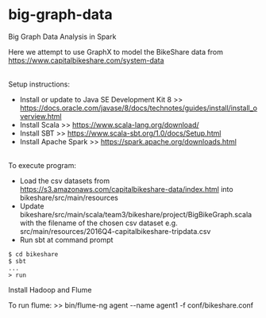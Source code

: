 # big-graph-data
Big Graph Data Analysis in Spark

Here we attempt to use GraphX to model the BikeShare data from https://www.capitalbikeshare.com/system-data
<br><br>

Setup instructions:

- Install or update to Java SE Development Kit 8 >> https://docs.oracle.com/javase/8/docs/technotes/guides/install/install_overview.html
- Install Scala >> https://www.scala-lang.org/download/
- Install SBT >> https://www.scala-sbt.org/1.0/docs/Setup.html
- Install Apache Spark >> https://spark.apache.org/downloads.html
<br><br>

To execute program:
- Load the csv datasets from https://s3.amazonaws.com/capitalbikeshare-data/index.html into bikeshare/src/main/resources
- Update bikeshare/src/main/scala/team3/bikeshare/project/BigBikeGraph.scala with the filename of the chosen csv dataset e.g. src/main/resources/2016Q4-capitalbikeshare-tripdata.csv
- Run sbt at command prompt
```
$ cd bikeshare
$ sbt
...
> run
```

Install Hadoop and Flume

To run flume: >> bin/flume-ng agent --name agent1 -f conf/bikeshare.conf
